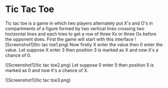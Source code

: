 # Tic Tac Toe
Tic tac toe is a game in which two players alternately put X's and O's in compartments of a figure formed by two vertical lines crossing two horizontal lines and each tries to get a row of three Xs or three Os before the opponent does. 
First the game will start with this interface
![Screenshot1](tic tac toe1.png)
Now firstly X enter the value then 0 enter the value. Let suppose X enter 3 then position 3 is marked as X and now it's a chance of 0.

![Screenshot1](tic tac toe2.png)
Let suppose 0 enter 5 then position 5 is marked as 0 and now it's a chance of X.

![Screenshot1](tic tac toe3.png)
